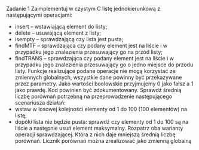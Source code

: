 Zadanie 1 Zaimplementuj w czystym C listę jednokierunkową z następującymi operacjami: 
- insert – wstawiającą element do listy; 
- delete – usuwającą element z listy; 
- isempty – sprawdzającą czy lista jest pusta; 
- findMTF – sprawdzająca czy podany element jest na liście i w przypadku jego znalezienia przesuwający go na przód listy; 
- findTRANS – sprawdzająca czy podany element jest na liście i w przypadku jego znalezienia przesuwający go o jedno miejsce do przodu listy. 
Funkcje realizujące podane operacje nie mogą korzystać ze zmiennych globalnych, wszystkie dane powinny być przekazywane przez parametry. 
Jako wartości boolowskie przyjmujemy 0 jako fałsz a 1 jako prawdę. Kod powinien być zdokumentowany. 
Sprawdź średnią liczbę porównań potrzebną na przeprowadzenie następującego scenariusza działań: 
- wstaw w losowej kolejności elementy od 1 do 100 (100 elementów) na listę; 
- dopóki lista nie będzie pusta: sprawdź czy elementy od 1 do 100 są na liście a następnie usuń element maksymalny. 
Rozpatrz oba warianty operacji sprawdzającej. Która z nich daje mniejszą średnią liczbę porównań. 
Licznik porównań można zrealizować jako zmienną globalną
